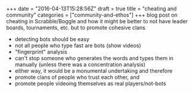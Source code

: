 +++
date = "2016-04-13T15:28:56Z"
draft = true
title = "cheating and community"
categories = ["community-and-ethos"]
+++
blog post on cheating in Scrabble/Boggle and how it might be better to not have leader boards, tournaments, etc. but to promote cohesive clans 

- detecting bots should be easy
- not all people who type fast are bots (show videos)
- "fingerprint" analysis
- can't stop someone who generates the words and types them in manually (unless there was a concentration analysis)
- either way, it would be a monumental undertaking and therefore
- promote clans of people who trust each other, and
- promote people videoing themselves as real players/not-bots


